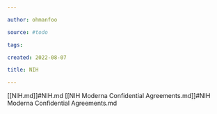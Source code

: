 ```yaml
---

author: ohmanfoo

source: #todo

tags: 

created: 2022-08-07

title: NIH

---
```

[[NIH.md]]#NIH.md
[[NIH Moderna Confidential Agreements.md]]#NIH Moderna Confidential Agreements.md